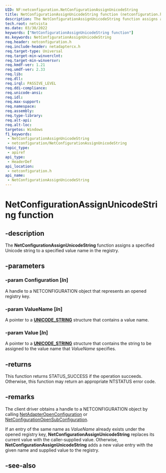 ```yaml
---
UID: NF:netconfiguration.NetConfigurationAssignUnicodeString
title: NetConfigurationAssignUnicodeString function (netconfiguration.h)
description: The NetConfigurationAssignUnicodeString function assigns a specified Unicode string to a specified value name in the registry.
tech.root: netvista
ms.date: 03/30/2022
keywords: ["NetConfigurationAssignUnicodeString function"]
ms.keywords: NetConfigurationAssignUnicodeString
req.header: netconfiguration.h
req.include-header: netadaptercx.h
req.target-type: Universal
req.target-min-winverclnt: 
req.target-min-winversvr: 
req.kmdf-ver: 1.21
req.umdf-ver: 2.33 
req.lib: 
req.dll: 
req.irql: PASSIVE_LEVEL
req.ddi-compliance: 
req.unicode-ansi: 
req.idl: 
req.max-support: 
req.namespace: 
req.assembly: 
req.type-library: 
req.alt-api: 
req.alt-loc: 
targetos: Windows
f1_keywords:
 - NetConfigurationAssignUnicodeString
 - netconfiguration/NetConfigurationAssignUnicodeString
topic_type:
 - apiref
api_type:
 - HeaderDef
api_location:
 - netconfiguration.h
api_name:
 - NetConfigurationAssignUnicodeString
---
```


# NetConfigurationAssignUnicodeString function


## -description

The **NetConfigurationAssignUnicodeString** function assigns a specified Unicode string to a specified value name in the registry.

## -parameters

### -param Configuration [_In_]

A handle to a NETCONFIGURATION object that represents an opened registry key.

### -param ValueName [_In_]

A pointer to a [**UNICODE_STRING**](/windows/win32/api/ntdef/ns-ntdef-_unicode_string) structure that contains a value name.

### -param Value [_In_]

A pointer to a [**UNICODE_STRING**](/windows/win32/api/ntdef/ns-ntdef-_unicode_string) structure that contains the string to be assigned to the value name that *ValueName* specifies.

## -returns

This function returns STATUS_SUCCESS if the operation succeeds. Otherwise, this function may return an appropriate NTSTATUS error code.

## -remarks

The client driver obtains a handle to a NETCONFIGURATION object by calling [NetAdapterOpenConfiguration](../netadapter/nf-netadapter-netadapteropenconfiguration.md) or [NetConfigurationOpenSubConfiguration](nf-netconfiguration-netconfigurationopensubconfiguration.md).

If an entry of the same name as *ValueName* already exists under the opened registry key, **NetConfigurationAssignUnicodeString** replaces its current value with the caller-supplied value. Otherwise, **NetConfigurationAssignUnicodeString** adds a new value entry with the given name and supplied value to the registry.

## -see-also
